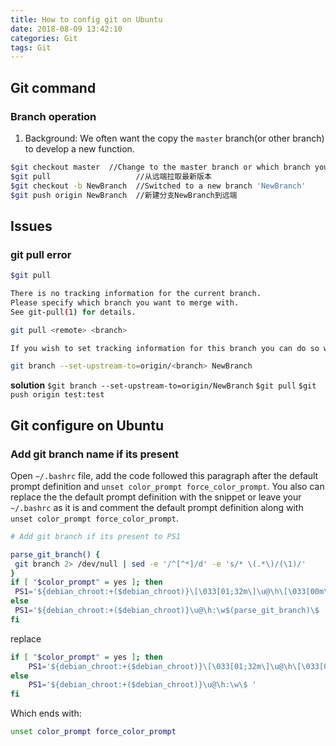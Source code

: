 ```yaml
---
title: How to config git on Ubuntu
date: 2018-08-09 13:42:10
categories: Git
tags: Git
---
```

## Git command

### Branch operation
1. Background: We often want the copy the `master` branch(or other branch) to develop a new function. 

```bash
$git checkout master  //Change to the master branch or which branch you want to copy
$git pull                   //从远端拉取最新版本
$git checkout -b NewBranch  //Switched to a new branch 'NewBranch'
$git push origin NewBranch  //新建分支NewBranch到远端
```
<!--more-->
## Issues
### git pull error

```sh
$git pull

There is no tracking information for the current branch.
Please specify which branch you want to merge with.
See git-pull(1) for details.

git pull <remote> <branch>

If you wish to set tracking information for this branch you can do so with:

git branch --set-upstream-to=origin/<branch> NewBranch
```

**solution**
`$git branch --set-upstream-to=origin/NewBranch`
`$git pull`
`$git push origin test:test`


## Git configure on Ubuntu
### Add git branch name if its present
Open `~/.bashrc` file, add the code followed this paragraph after the default prompt definition and  `unset color_prompt force_color_prompt`. You also can replace the the default prompt definition with the snippet or leave your  `~/.bashrc`  as it is and comment the default prompt definition along with  `unset color_prompt force_color_prompt`.

```bash
# Add git branch if its present to PS1

parse_git_branch() {
 git branch 2> /dev/null | sed -e '/^[^*]/d' -e 's/* \(.*\)/(\1)/'
}
if [ "$color_prompt" = yes ]; then
 PS1='${debian_chroot:+($debian_chroot)}\[\033[01;32m\]\u@\h\[\033[00m\]:\[\033[01;34m\]\w\[\033[01;31m\]$(parse_git_branch)\[\033[00m\]\$ '
else
 PS1='${debian_chroot:+($debian_chroot)}\u@\h:\w$(parse_git_branch)\$ '
fi
```

replace

```bash
if [ "$color_prompt" = yes ]; then
    PS1='${debian_chroot:+($debian_chroot)}\[\033[01;32m\]\u@\h\[\033[00m\]:\[\033[01;34m\]\w\[\033[00m\]\$ '
else
    PS1='${debian_chroot:+($debian_chroot)}\u@\h:\w\$ '
fi
```

Which ends with:

```bash
unset color_prompt force_color_prompt
```